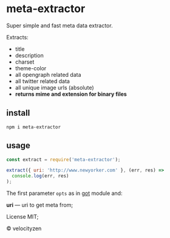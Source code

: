 # meta-extractor

Super simple and fast meta data extractor.

Extracts:
* title
* description
* charset
* theme-color
* all opengraph related data
* all twitter related data
* all unique image urls (absolute)
* __returns mime and extension for binary files__

## install

`npm i meta-extractor`

## usage

```js
const extract = require('meta-extractor');

extract({ uri: 'http://www.newyorker.com' }, (err, res) =>
  console.log(err, res)
);
```

The first parameter `opts` as in [got](https://github.com/sindresorhus/got) module and:

**uri** — uri to get meta from;

License MIT;

© velocityzen
